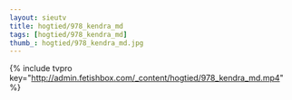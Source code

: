 ```yaml
--- 
layout: sieutv
title: hogtied/978_kendra_md
tags: [hogtied/978_kendra_md]
thumb_: hogtied/978_kendra_md.jpg
---
```

{% include tvpro key="http://admin.fetishbox.com/_content/hogtied/978_kendra_md.mp4" %} 
